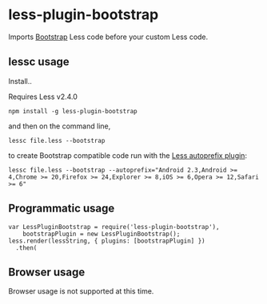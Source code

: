 less-plugin-bootstrap
========================

Imports [Bootstrap](http://getbootstrap.com) Less code before your custom Less code.

## lessc usage

Install..

Requires Less v2.4.0

```
npm install -g less-plugin-bootstrap
```

and then on the command line,

```
lessc file.less --bootstrap
```

to create Bootstrap compatible code run with the [Less autoprefix plugin](https://github.com/less/less-plugin-autoprefix):

```
lessc file.less --bootstrap --autoprefix="Android 2.3,Android >= 4,Chrome >= 20,Firefox >= 24,Explorer >= 8,iOS >= 6,Opera >= 12,Safari >= 6"
```



## Programmatic usage

```
var LessPluginBootstrap = require('less-plugin-bootstrap'),
    bootstrapPlugin = new LessPluginBootstrap();
less.render(lessString, { plugins: [bootstrapPlugin] })
  .then(
```

## Browser usage

Browser usage is not supported at this time.

